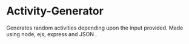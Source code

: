 # Activity-Generator
 Generates random activities depending upon the input provided. Made using node, ejs, express and JSON . 

